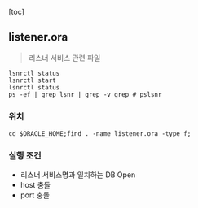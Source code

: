 [toc]

## listener.ora

> 리스너 서비스 관련 파일

```shell
lsnrctl status
lsnrctl start
lsnrctl status
ps -ef | grep lsnr | grep -v grep # pslsnr
```

### 위치

```shell
cd $ORACLE_HOME;find . -name listener.ora -type f;
```

### 실행 조건

- 리스너 서비스명과 일치하는 DB Open
- host 충돌
- port 충돌

